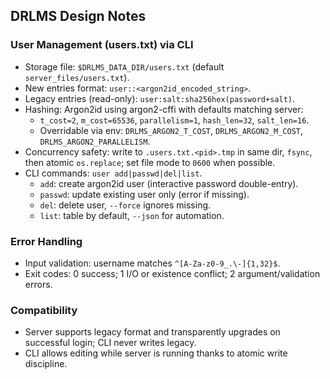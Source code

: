 ## DRLMS Design Notes

### User Management (users.txt) via CLI

- Storage file: `$DRLMS_DATA_DIR/users.txt` (default `server_files/users.txt`).
- New entries format: `user::<argon2id_encoded_string>`.
- Legacy entries (read-only): `user:salt:sha256hex(password+salt)`.
- Hashing: Argon2id using argon2-cffi with defaults matching server:
  - `t_cost=2`, `m_cost=65536`, `parallelism=1`, `hash_len=32`, `salt_len=16`.
  - Overridable via env: `DRLMS_ARGON2_T_COST`, `DRLMS_ARGON2_M_COST`, `DRLMS_ARGON2_PARALLELISM`.
- Concurrency safety: write to `.users.txt.<pid>.tmp` in same dir, `fsync`, then atomic `os.replace`; set file mode to `0600` when possible.
- CLI commands: `user add|passwd|del|list`.
  - `add`: create argon2id user (interactive password double-entry).
  - `passwd`: update existing user only (error if missing).
  - `del`: delete user, `--force` ignores missing.
  - `list`: table by default, `--json` for automation.

### Error Handling

- Input validation: username matches `^[A-Za-z0-9_.\-]{1,32}$`.
- Exit codes: 0 success; 1 I/O or existence conflict; 2 argument/validation errors.

### Compatibility

- Server supports legacy format and transparently upgrades on successful login; CLI never writes legacy.
- CLI allows editing while server is running thanks to atomic write discipline.


